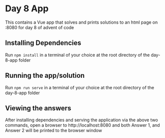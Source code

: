# Day 8 App

This contains a Vue app that solves and prints solutions to an html page on :8080 for day 8 of advent of code

## Installing Dependencies

Run `npm install` in a terminal of your choice at the root directory of the day-8-app folder

## Running the app/solution

Run `npm run serve` in a terminal of your choice at the root directory of the day-8-app folder

## Viewing the answers

After installing dependencies and serving the application via the above two commands, open a browser to http://localhost:8080 and both Answer 1, and Answer 2 will be printed to the browser window

